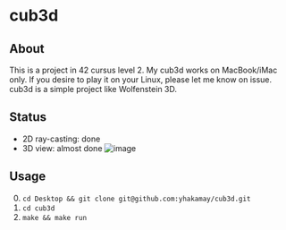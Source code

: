 # cub3d

## About
This is a project in 42 cursus level 2.
My cub3d works on MacBook/iMac only.
If you desire to play it on your Linux, please let me know on issue.
cub3d is a simple project like Wolfenstein 3D.

## Status
- 2D ray-casting: done
- 3D view: almost done
![image](https://user-images.githubusercontent.com/65002858/111060738-8d1e9880-84e2-11eb-93c9-026310968eec.png)

## Usage
0. `cd Desktop && git clone git@github.com:yhakamay/cub3d.git`
1. `cd cub3d`
2. `make && make run`

